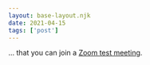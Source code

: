 ```yaml
---
layout: base-layout.njk
date: 2021-04-15
tags: ['post']
---
```


... that you can join a [Zoom test meeting](https://support.zoom.us/hc/en-us/articles/115002262083-Joining-a-Test-Meeting).
